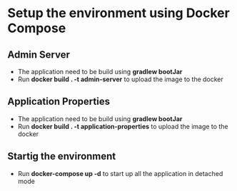 # Setup the environment using Docker Compose
## Admin Server
- The application need to be build using **gradlew bootJar**
- Run **docker build . -t admin-server** to upload the image to the docker

## Application Properties
- The application need to be build using **gradlew bootJar**
- Run **docker build . -t application-properties** to upload the image to the docker

## Startig the environment
- Run **docker-compose up -d** to start up all the application in detached mode
